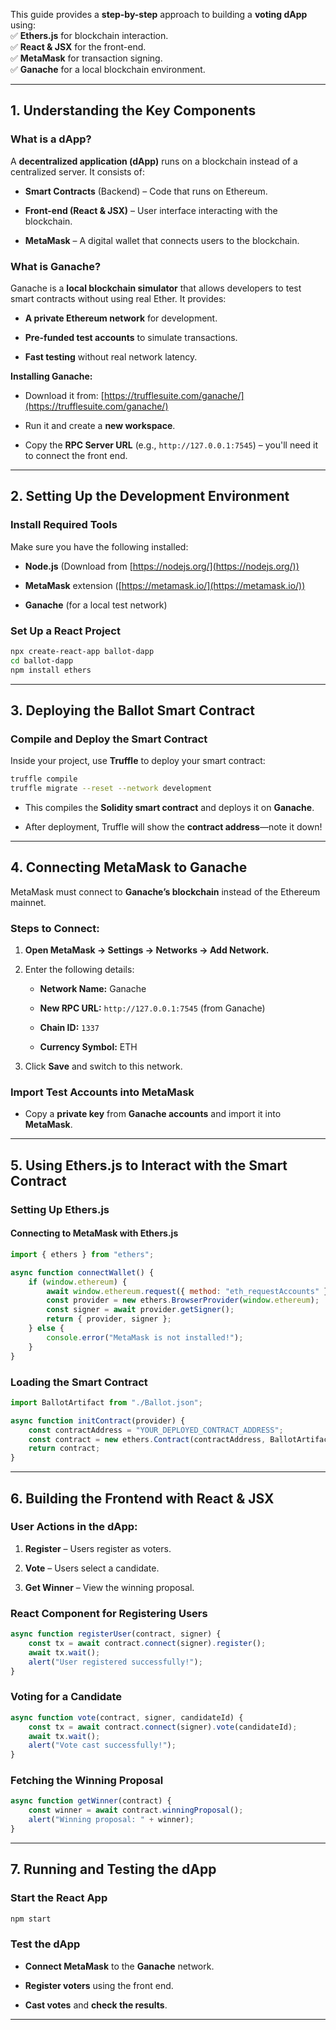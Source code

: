 

This guide provides a **step-by-step** approach to building a **voting dApp** using:  
✅ **Ethers.js** for blockchain interaction.  
✅ **React & JSX** for the front-end.  
✅ **MetaMask** for transaction signing.  
✅ **Ganache** for a local blockchain environment.

---

## **1. Understanding the Key Components**

### **What is a dApp?**

A **decentralized application (dApp)** runs on a blockchain instead of a centralized server. It consists of:

- **Smart Contracts** (Backend) – Code that runs on Ethereum.
    
- **Front-end (React & JSX)** – User interface interacting with the blockchain.
    
- **MetaMask** – A digital wallet that connects users to the blockchain.
    

### **What is Ganache?**

Ganache is a **local blockchain simulator** that allows developers to test smart contracts without using real Ether. It provides:

- **A private Ethereum network** for development.
    
- **Pre-funded test accounts** to simulate transactions.
    
- **Fast testing** without real network latency.
    

**Installing Ganache:**

- Download it from: [https://trufflesuite.com/ganache/](https://trufflesuite.com/ganache/)
    
- Run it and create a **new workspace**.
    
- Copy the **RPC Server URL** (e.g., `http://127.0.0.1:7545`) – you'll need it to connect the front end.
    

---

## **2. Setting Up the Development Environment**

### **Install Required Tools**

Make sure you have the following installed:

- **Node.js** (Download from [https://nodejs.org/](https://nodejs.org/))
    
- **MetaMask** extension ([https://metamask.io/](https://metamask.io/))
    
- **Ganache** (for a local test network)
    

### **Set Up a React Project**

```bash
npx create-react-app ballot-dapp
cd ballot-dapp
npm install ethers
```

---

## **3. Deploying the Ballot Smart Contract**

### **Compile and Deploy the Smart Contract**

Inside your project, use **Truffle** to deploy your smart contract:

```bash
truffle compile
truffle migrate --reset --network development
```

- This compiles the **Solidity smart contract** and deploys it on **Ganache**.
    
- After deployment, Truffle will show the **contract address**—note it down!
    

---

## **4. Connecting MetaMask to Ganache**

MetaMask must connect to **Ganache’s blockchain** instead of the Ethereum mainnet.

### **Steps to Connect:**

1. **Open MetaMask → Settings → Networks → Add Network.**
    
2. Enter the following details:
    
    - **Network Name:** Ganache
        
    - **New RPC URL:** `http://127.0.0.1:7545` (from Ganache)
        
    - **Chain ID:** `1337`
        
    - **Currency Symbol:** ETH
        
3. Click **Save** and switch to this network.
    

### **Import Test Accounts into MetaMask**

- Copy a **private key** from **Ganache accounts** and import it into **MetaMask**.
    

---

## **5. Using Ethers.js to Interact with the Smart Contract**

### **Setting Up Ethers.js**


#### **Connecting to MetaMask with Ethers.js**

```javascript
import { ethers } from "ethers";

async function connectWallet() {
    if (window.ethereum) {
        await window.ethereum.request({ method: "eth_requestAccounts" });
        const provider = new ethers.BrowserProvider(window.ethereum);
        const signer = await provider.getSigner();
        return { provider, signer };
    } else {
        console.error("MetaMask is not installed!");
    }
}
```

### **Loading the Smart Contract**

```javascript
import BallotArtifact from "./Ballot.json";

async function initContract(provider) {
    const contractAddress = "YOUR_DEPLOYED_CONTRACT_ADDRESS";
    const contract = new ethers.Contract(contractAddress, BallotArtifact.abi, provider);
    return contract;
}
```

---

## **6. Building the Frontend with React & JSX**

### **User Actions in the dApp:**

1. **Register** – Users register as voters.
    
2. **Vote** – Users select a candidate.
    
3. **Get Winner** – View the winning proposal.
    

### **React Component for Registering Users**

```javascript
async function registerUser(contract, signer) {
    const tx = await contract.connect(signer).register();
    await tx.wait();
    alert("User registered successfully!");
}
```

### **Voting for a Candidate**

```javascript
async function vote(contract, signer, candidateId) {
    const tx = await contract.connect(signer).vote(candidateId);
    await tx.wait();
    alert("Vote cast successfully!");
}
```

### **Fetching the Winning Proposal**

```javascript
async function getWinner(contract) {
    const winner = await contract.winningProposal();
    alert("Winning proposal: " + winner);
}
```

---

## **7. Running and Testing the dApp**

### **Start the React App**

```bash
npm start
```

### **Test the dApp**

- **Connect MetaMask** to the **Ganache** network.
    
- **Register voters** using the front end.
    
- **Cast votes** and **check the results**.
    

---
